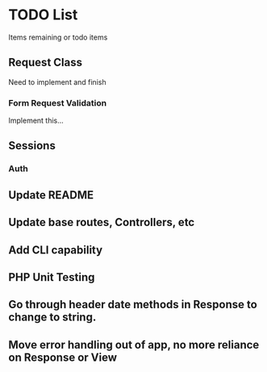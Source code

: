 # TODO List
Items remaining or todo items

## Request Class
Need to implement and finish

### Form Request Validation
Implement this...

## Sessions

### Auth

## Update README

## Update base routes, Controllers, etc

## Add CLI capability

## PHP Unit Testing

## Go through header date methods in Response to change to string.

## Move error handling out of app, no more reliance on Response or View